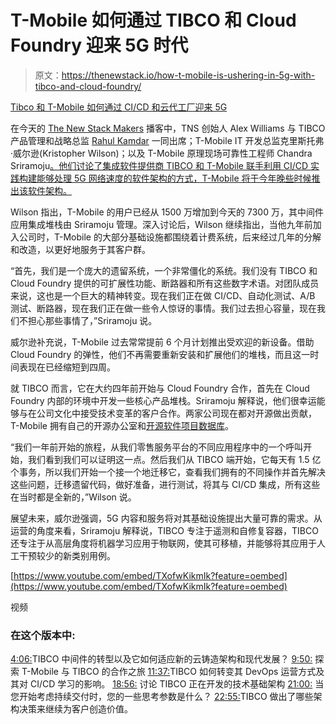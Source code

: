 # T-Mobile 如何通过 TIBCO 和 Cloud Foundry 迎来 5G 时代

> 原文：<https://thenewstack.io/how-t-mobile-is-ushering-in-5g-with-tibco-and-cloud-foundry/>

[Tibco 和 T-Mobile 如何通过 CI/CD 和云代工厂迎来 5G](https://thenewstack.simplecast.com/episodes/how-tibco-and-t-mobile-are-ushering-in-5g-with-ci-cd-and-cloud-foundry)

在今天的 [The New Stack Makers](https://www.cloudfoundry.org/) 播客中，TNS 创始人 Alex Williams 与 TIBCO 产品管理和战略总监 [Rahul Kamdar](https://www.linkedin.com/in/rahulkamdar/) 一同出席；T-Mobile IT 开发总监克里斯托弗·威尔逊(Kristopher Wilson)；以及 T-Mobile 原理现场可靠性工程师 Chandra Sriramoju[。他们讨论了集成软件提供商 TIBCO 和 T-Mobile 联手利用 CI/CD 实践构建能够处理 5G 网络速度的软件架构的方式，T-Mobile 将于今年晚些时候推出该软件架构。](https://www.linkedin.com/in/chandrasena-sriramoju-a627a29/)

Wilson 指出，T-Mobile 的用户已经从 1500 万增加到今天的 7300 万，其中间件应用集成堆栈由 Sriramoju 管理。深入讨论后，Wilson 继续指出，当他九年前加入公司时，T-Mobile 的大部分基础设施都围绕着计费系统，后来经过几年的分解和改造，以更好地服务于其客户群。

“首先，我们是一个庞大的遗留系统，一个非常僵化的系统。我们没有 TIBCO 和 Cloud Foundry 提供的可扩展性功能、断路器和所有这些数字术语。对团队成员来说，这也是一个巨大的精神转变。现在我们正在做 CI/CD、自动化测试、A/B 测试、断路器，现在我们正在做一些令人惊讶的事情。我们过去担心容量，现在我们不担心那些事情了，”Sriramoju 说。

威尔逊补充说，T-Mobile 过去常常提前 6 个月计划推出受欢迎的新设备。借助 Cloud Foundry 的弹性，他们不再需要重新安装和扩展他们的堆栈，而且这一时间表现在已经缩短到四周。

就 TIBCO 而言，它在大约四年前开始与 Cloud Foundry 合作，首先在 Cloud Foundry 内部的环境中开发一些核心产品堆栈。Sriramoju 解释说，他们很幸运能够与在公司文化中接受技术变革的客户合作。两家公司现在都对开源做出贡献，T-Mobile 拥有自己的开源办公室和[开源软件项目数据库](https://opensource.t-mobile.com/)。

“我们一年前开始的旅程，从我们零售服务平台的不同应用程序中的一个呼叫开始，我们看到我们可以证明这一点。然后我们从 TIBCO 端开始，它每天有 1.5 亿个事务，所以我们开始一个接一个地迁移它，查看我们拥有的不同操作并首先解决这些问题，迁移遗留代码，做好准备，进行测试，将其与 CI/CD 集成，所有这些在当时都是全新的，”Wilson 说。

展望未来，威尔逊强调，5G 内容和服务将对其基础设施提出大量可靠的需求。从运营的角度来看，Sriramoju 解释说，TIBCO 专注于遥测和自修复容器，TIBCO 还专注于从高层角度将机器学习应用于物联网，使其可移植，并能够将其应用于人工干预较少的新类别用例。

[https://www.youtube.com/embed/TXofwKikmIk?feature=oembed](https://www.youtube.com/embed/TXofwKikmIk?feature=oembed)

视频

### 在这个版本中:

[4:06:](https://thenewstack.simplecast.com/episodes/how-tibco-and-t-mobile-are-ushering-in-5g-with-ci-cd-and-cloud-foundry?t=4:06)TIBCO 中间件的转型以及它如何适应新的云铸造架构和现代发展？
[9:50:](https://thenewstack.simplecast.com/episodes/how-tibco-and-t-mobile-are-ushering-in-5g-with-ci-cd-and-cloud-foundry?t=9:50) 探索 T-Mobile 与 TIBCO 的合作之旅
[11:37:](https://thenewstack.simplecast.com/episodes/how-tibco-and-t-mobile-are-ushering-in-5g-with-ci-cd-and-cloud-foundry?t=11:37)TIBCO 如何转变其 DevOps 运营方式及其对 CI/CD 学习的影响。
[18:56:](https://thenewstack.simplecast.com/episodes/how-tibco-and-t-mobile-are-ushering-in-5g-with-ci-cd-and-cloud-foundry?t=18:56) 讨论 TIBCO 正在开发的技术基础架构
[21:00:](https://thenewstack.simplecast.com/episodes/how-tibco-and-t-mobile-are-ushering-in-5g-with-ci-cd-and-cloud-foundry?t=21:00) 当您开始考虑持续交付时，您的一些思考参数是什么？
[22:55:](https://thenewstack.simplecast.com/episodes/how-tibco-and-t-mobile-are-ushering-in-5g-with-ci-cd-and-cloud-foundry?t=22:55)TIBCO 做出了哪些架构决策来继续为客户创造价值。

<svg xmlns:xlink="http://www.w3.org/1999/xlink" viewBox="0 0 68 31" version="1.1"><title>Group</title> <desc>Created with Sketch.</desc></svg>